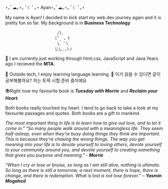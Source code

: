 
⋆｡ﾟ☁︎｡⋆｡ ﾟ☾ ﾟ｡⋆ Ayan⋆｡ﾟ☁︎｡⋆｡ ﾟ☾ ﾟ｡⋆

My name is Ayan! I decided to kick start my web dev journey again and it is pretty fun so far.
My background is in <b>Business Technology</b> 




                           ╱|、
                          (˚ˎ 。7  
                           |、˜〵          
                          じしˍ,)ノ

🌱 I am currently just working through html,css, JavaScript and Java.Years ago I recieved the <b>MTA</b>.

📝 Outside tech, I enjoy learning language learning. 👯  이거 읽을 수 있다면 같이 공부해볼까요? 저는 토픽 시험 준비 중이에요

📚Right now my favourite book is <i><b> Tuesday with Morrie</b></i> and  <i><b> Reclaim your Heart</b></i>. 


Both books really touched my heart. I tend to go back to take a look at my favourite passages and quotes. Both books are a gift to mankind.

<i>The most important thing in life is to learn how to give out love, and to let it come in."
"So many people walk around with a meaningless life. They seem half-asleep, even when they're busy doing things they think are important. This is because they're chasing the wrong things. The way you get meaning into your life is to devote yourself to loving others, devote yourself to your community around you, and devote yourself to creating something that gives you purpose and meaning."<i/> - <b>Morrie</b>

<i>“When I cry or lose or bruise, so long as I am still alive, nothing is ultimate. So long as there is still a tomorrow, a next moment, there is hope, there is change, and there is redemption. What is lost is not lose forever.” </i> – <b>Yasmin Mogahed</b>




<!--
**ayanniiee/ayanniiee** is a ✨ _special_ ✨ repository because its `README.md` (this file) appears on your GitHub profile.

Here are some ideas to get you started:

- 🔭 I’m currently working on ...
- 🌱 I’m currently learning ...
- 👯 I’m looking to collaborate on ...
- 🤔 I’m looking for help with ...
- 💬 Ask me about ...
- 📫 How to reach me: ...
- 😄 Pronouns: ...
- ⚡ Fun fact: ...
-->

